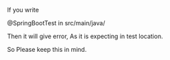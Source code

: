 If you write 

@SpringBootTest in 
src/main/java/

Then it will give error, As it is expecting in test location.

So Please keep this in mind.